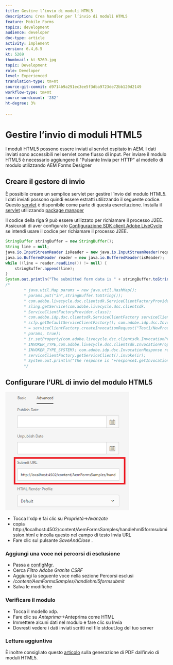 ```yaml
---
title: Gestire l’invio di moduli HTML5
description: Crea handler per l’invio di moduli HTML5
feature: Mobile Forms
topics: development
audience: developer
doc-type: article
activity: implement
version: 6.4,6.5
kt: 5269
thumbnail: kt-5269.jpg
topic: Development
role: Developer
level: Experienced
translation-type: tm+mt
source-git-commit: d9714b9a291ec3ee5f3dba9723de72bb120d2149
workflow-type: tm+mt
source-wordcount: '282'
ht-degree: 3%

---
```



# Gestire l’invio di moduli HTML5

I moduli HTML5 possono essere inviati al servlet ospitato in AEM. I dati inviati sono accessibili nel servlet come flusso di input. Per inviare il modulo HTML5 è necessario aggiungere il &quot;Pulsante Invia per HTTP&quot; al modello di modulo utilizzando AEM Forms Designer

## Creare il gestore di invio

È possibile creare un semplice servlet per gestire l’invio del modulo HTML5. I dati inviati possono quindi essere estratti utilizzando il seguente codice. Questo [servlet](assets/html5-submit-handler.zip) è disponibile come parte di questa esercitazione. Installa il [servlet](assets/html5-submit-handler.zip) utilizzando [package manager](http://localhost:4502/crx/packmgr/index.jsp)

Il codice della riga 9 può essere utilizzato per richiamare il processo J2EE. Assicurati di aver configurato [Configurazione SDK client Adobe LiveCycle](https://helpx.adobe.com/aem-forms/6/submit-form-data-livecycle-process.html) se intendi usare il codice per richiamare il processo J2EE.

```java
StringBuffer stringBuffer = new StringBuffer();
String line = null;
java.io.InputStreamReader isReader = new java.io.InputStreamReader(request.getInputStream(), "UTF-8");
java.io.BufferedReader reader = new java.io.BufferedReader(isReader);
while ((line = reader.readLine()) != null) {
    stringBuffer.append(line);
}
System.out.println("The submitted form data is " + stringBuffer.toString());
/*
        * java.util.Map params = new java.util.HashMap();
        * params.put("in",stringBuffer.toString());
        * com.adobe.livecycle.dsc.clientsdk.ServiceClientFactoryProvider scfp =
        * sling.getService(com.adobe.livecycle.dsc.clientsdk.
        * ServiceClientFactoryProvider.class);
        * com.adobe.idp.dsc.clientsdk.ServiceClientFactory serviceClientFactory =
        * scfp.getDefaultServiceClientFactory(); com.adobe.idp.dsc.InvocationRequest ir
        * = serviceClientFactory.createInvocationRequest("Test1/NewProcess1", "invoke",
        * params, true);
        * ir.setProperty(com.adobe.livecycle.dsc.clientsdk.InvocationProperties.
        * INVOKER_TYPE,com.adobe.livecycle.dsc.clientsdk.InvocationProperties.
        * INVOKER_TYPE_SYSTEM); com.adobe.idp.dsc.InvocationResponse response1 =
        * serviceClientFactory.getServiceClient().invoke(ir);
        * System.out.println("The response is "+response1.getInvocationId());
        */
```


## Configurare l’URL di invio del modulo HTML5

![submit-url](assets/submit-url.PNG)

* Tocca l’xdp e fai clic su _Proprietà_->_Avanzate_
* copia http://localhost:4502/content/AemFormsSamples/handlehml5formsubmission.html e incolla questo nel campo di testo Invia URL
* Fare clic sul pulsante _SaveAndClose_ .

### Aggiungi una voce nei percorsi di esclusione

* Passa a [configMgr](http://localhost:4502/system/console/configMgr).
* Cerca _Filtro Adobe Granite CSRF_
* Aggiungi la seguente voce nella sezione Percorsi esclusi
* _/content/AemFormsSamples/handlehml5formsubmit_
* Salva le modifiche

### Verificare il modulo

* Tocca il modello xdp.
* Fare clic su _Anteprima_->Anteprima come HTML
* Immettere alcuni dati nel modulo e fare clic su Invia
* Dovresti vedere i dati inviati scritti nel file stdout.log del tuo server

### Lettura aggiuntiva

È inoltre consigliato questo [articolo](https://docs.adobe.com/content/help/en/experience-manager-learn/forms/document-services/generate-pdf-from-mobile-form-submission-article.html) sulla generazione di PDF dall’invio di moduli HTML5.




